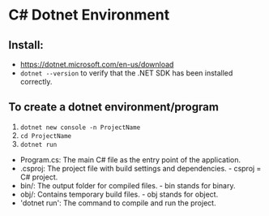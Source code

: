 # C# Dotnet Environment

## Install:

- https://dotnet.microsoft.com/en-us/download
- `dotnet --version` to verify that the .NET SDK has been installed correctly.

## To create a dotnet environment/program

1. `dotnet new console -n ProjectName`
2. `cd ProjectName`
3. `dotnet run`

- Program.cs: The main C# file as the entry point of the application.
- .csproj: The project file with build settings and dependencies. - csproj = C# project.
- bin/: The output folder for compiled files. - bin stands for binary.
- obj/: Contains temporary build files. - obj stands for object.
- 'dotnet run': The command to compile and run the project.
